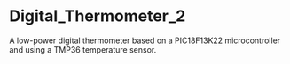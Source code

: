 Digital_Thermometer_2
=====================

A low-power digital thermometer based on a PIC18F13K22 microcontroller and using a TMP36 temperature sensor.
